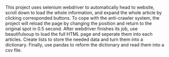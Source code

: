 This project uses selenium webdriver to automatically head to website, scroll down to load the whole information, and expand the whole article by clicking corresponded buttons.
To cope with the anti-crawler system, the project will reload the page by changing the position and return to the original spot in 0.5 second.
After webdriver finishes its job, use beautifulsoup to load the full HTML page and seperate them into each articles.
Create lists to store the needed data and turn them into a dictionary. Finally, use pandas to reform the dictionary and read them into a csv file.
